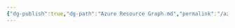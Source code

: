 ```yaml
---
{"dg-publish":true,"dg-path":"Azure Resource Graph.md","permalink":"/azure-resource-graph/","tags":["notes"]}
---
```


